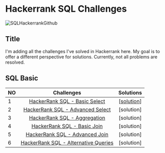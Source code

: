 # Hackerrank SQL Challenges

![SQLHackerrankGithub](https://github.com/imanmammadli/hackerrankSQLchallenges/assets/110998676/55c96dc8-e757-4c00-922a-cb9fadd2d919)

## Title
I'm adding all the challenges I've solved in Hackerrank here. My goal is to offer a different perspective for solutions. Currently, not all problems are resolved.

## SQL Basic
| NO | Challenges | Solutions |
|:---|:-----------:|:---------:|
| 1 | [HackerRank SQL - Basic Select](https://www.hackerrank.com/domains/sql?filters%5Bstatus%5D%5B%5D=unsolved&filters%5Bsubdomains%5D%5B%5D=select&badge_type=sql) | [[solution](https://github.com/imanmammadli/hackerrankSQLchallenges/tree/main/1-Basic%20Select)]
| 2 | [HackerRank SQL - Advanced Select](https://www.hackerrank.com/domains/sql?filters%5Bstatus%5D%5B%5D=unsolved&filters%5Bsubdomains%5D%5B%5D=advanced-select&badge_type=sql) | [solution]
| 3 | [HackerRank SQL - Aggregation](https://www.hackerrank.com/domains/sql?filters%5Bstatus%5D%5B%5D=unsolved&filters%5Bsubdomains%5D%5B%5D=aggregation&badge_type=sql) | [solution]
| 4 | [HackerRank SQL - Basic Join](https://www.hackerrank.com/domains/sql?filters%5Bstatus%5D%5B%5D=unsolved&filters%5Bsubdomains%5D%5B%5D=join&badge_type=sql) | [solution]
| 5 | [HackerRank SQL - Advanced Join](https://www.hackerrank.com/domains/sql?filters%5Bstatus%5D%5B%5D=unsolved&filters%5Bsubdomains%5D%5B%5D=advanced-join&badge_type=sql) | [solution]
| 6 | [HackerRank SQL - Alternative Queries](https://www.hackerrank.com/domains/sql?filters%5Bstatus%5D%5B%5D=unsolved&filters%5Bsubdomains%5D%5B%5D=alternative-queries&badge_type=sql) | [solution]
